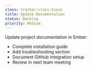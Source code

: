 ```yaml
---
class: tracker:class:Issue
title: Update Documentation
status: Backlog
priority: Medium
---
```

Update project documentation in Ember:
- Complete installation guide
- Add troubleshooting section
- Document GitHub integration setup
- Review in next team meeting 